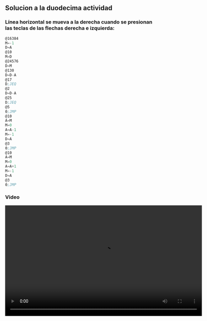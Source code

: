 ## Solucion a la duodecima actividad  
### Línea horizontal se mueva a la derecha cuando se presionan las teclas de las flechas derecha e izquierda:
``` asm
@16384
M=-1
D=A
@10
M=D
@24576
D=M
@130
D=D-A
@17
D;JEQ
@2
D=D-A
@25
D;JEQ
@5
0;JMP
@10
A=M
M=0
A=A-1
M=-1
D=A
@3
0;JMP
@10
A=M
M=0
A=A+1
M=-1
D=A
@3
0;JMP
```
### Video
<video width="640" height="360" controls>
  <source src="../../../../assets/sc-u1-a12-v1.mp4" type="video/mp4">
  Tu navegador no soporta el elemento de video.
</video>


